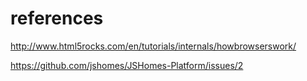 # references

http://www.html5rocks.com/en/tutorials/internals/howbrowserswork/

https://github.com/jshomes/JSHomes-Platform/issues/2
